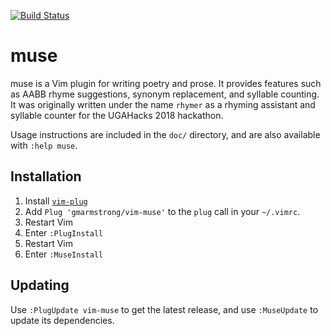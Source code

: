 [![Build Status](https://travis-ci.org/gmarmstrong/vim-muse.svg?branch=master)](https://travis-ci.org/gmarmstrong/vim-muse)

# muse

muse is a Vim plugin for writing poetry and prose. It provides features such as
AABB rhyme suggestions, synonym replacement, and syllable counting. It was
originally written under the name `rhymer` as a rhyming assistant and syllable
counter for the UGAHacks 2018 hackathon.

Usage instructions are included in the `doc/` directory, and are also available
with `:help muse`.

## Installation

1. Install [`vim-plug`](https://github.com/junegunn/vim-plug)
2. Add `Plug 'gmarmstrong/vim-muse'` to the `plug` call in your `~/.vimrc`.
3. Restart Vim
4. Enter `:PlugInstall`
5. Restart Vim
5. Enter `:MuseInstall`

## Updating

Use `:PlugUpdate vim-muse` to get the latest release, and use `:MuseUpdate` to
update its dependencies.

